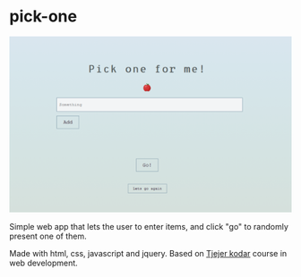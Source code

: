 # pick-one

![](pick-one-pic.png)


Simple web app that lets the user to enter items, and click "go" to randomly present one of them.


Made with html, css, javascript and jquery.
Based on [Tjejer kodar](https://www.tjejerkodar.se/) course in web development. 
